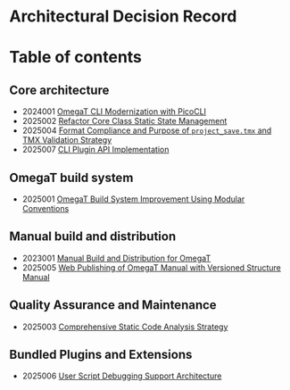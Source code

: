 # Architectural Decision Record

# Table of contents 

## Core architecture

- 2024001 [OmegaT CLI Modernization with PicoCLI](2024001.CLIandExtensions.md)
- 2025002 [Refactor Core Class Static State Management](2025002.CoreStateSingleton.md)
- 2025004 [Format Compliance and Purpose of `project_save.tmx` and TMX Validation Strategy](2025004.TMXFormatAndValidation.md)
- 2025007 [CLI Plugin API Implementation](2025007.CLIPluginAPI.md)

## OmegaT build system

- 2025001 [OmegaT Build System Improvement Using Modular Conventions](2025001.BuildSystem.md)

## Manual build and distribution

- 2023001 [Manual Build and Distribution for OmegaT](2023001.ManualBuildAndDistribution.md)
- 2025005 [Web Publishing of OmegaT Manual with Versioned Structure Manual](2025005.ManualWebPublishing.md)

## Quality Assurance and Maintenance

- 2025003 [Comprehensive Static Code Analysis Strategy](2025003.StaticCodeAnalysis.md)

## Bundled Plugins and Extensions

- 2025006 [User Script Debugging Support Architecture](2025006.UserScriptDebugging.md)
 